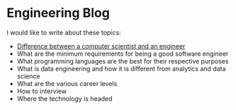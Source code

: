 # Engineering Blog

I would like to write about these topics:

- [Difference between a computer scientist and an engineer](./cs-vs-eng.md)
- What are the minimum requirements for being a good software engineer
- What programming languages are the best for their respective purposes
- What is data engineering and how it is different from analytics and data science
- What are the various career levels
- How to interview
- Where the technology is headed
